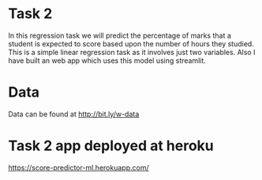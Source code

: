 # Task 2 
In this regression task we will predict the percentage of
marks that a student is expected to score based upon the
number of hours they studied. This is a simple linear
regression task as it involves just two variables.
Also I have built an web app which uses this model using streamlit.

# Data
Data can be found at http://bit.ly/w-data

# Task 2 app deployed at heroku
https://score-predictor-ml.herokuapp.com/
